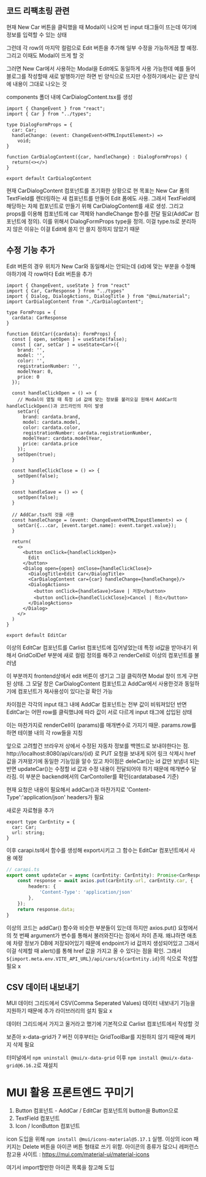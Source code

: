 ## 코드 리팩초링 관련
현재 New Car 버튼을 클릭했을 때 Modal이 나오며 빈 input 태그들이 뜨는데 여기에 정보를 입력할 수 있는 상태

그런데 각 row의 마지막 컬럼으로 Edit 버튼을 추가해 일부 수정을 가능하게끔 할 예정. 그리고 이때도 Modal이 뜨게 할 것

그러면 New Car에서 사용하는 Modal을 Edit에도 동일하게 사용 가능한데 예를 들어 블로그를 작성할때 새로 발행하기만 하면 빈 양식으로 뜨지만 수정하기에서는 같은 양식에 내용이 그대로 나오는 것

components 폴더 내에 CarDialogContent.tsx를 생성  

```tsx
import { ChangeEvent } from "react";
import { Car } from "../types";

type DialogFormProps = {
  car: Car;
  handleChange: (event: ChangeEvent<HTMLInputElement>) => 
    void;
}

function CarDialogContent({car, handleChange} : DialogFormProps) {
  return(<></>)
}

export default CarDialogContent
```
현재 CarDialogContent 컴포넌트를 초기화한 상황으로 현 목표는 New Car 폼의 TextField를 렌더링하는 새 컴포넌트를 만들어 Edit 폼에도 사용. 그래서 TextField에 해당하는 자체 컴포넌트로 만들기 위해 CarDialogContent를 새로 생성. 그리고 props를 이용해 컴포넌트에 car 객체와 handleChange 함수를 전달 필요(AddCar 컴포넌트에 정의). 이를 위해서 DialogFormProps type을 정의. 이걸 type.ts로 분리하지 않은 이유는 이걸 Edit에 쓸지 안 쓸지 정하지 않았기 때문

## 수정 기능 추가
Edit 버튼의 경우 위치가 New Car와 동일해서는 안되는데 {id}에 맞는 부분을 수정해야하기에 각 row마다 Edit 버튼을 추가

```tsx
import { ChangeEvent, useState } from "react"
import { Car, CarResponse } from "../types"
import { Dialog, DialogActions, DialogTitle } from "@mui/material";
import CarDialogContent from "./CarDialogContent";

type FormProps = {
  cardata: CarResponse
}

function EditCar({cardata}: FormProps) {
  const [ open, setOpen ] = useState(false);
  const [ car, setCar ] = useState<Car>({
    brand: '',
    model: '',
    color: '',
    registrationNumber: '',
    modelYear: 0,
    price: 0
  });

  const handleClickOpen = () => {
    // Modal이 열릴 때 특정 id 값에 맞는 정보를 불러오길 원해서 AddCar의 handleClickOpen()과 코드라인의 차이 발생
    setCar({
      brand: cardata.brand,
      model: cardata.model,
      color: cardata.color,
      registrationNumber: cardata.registrationNumber,
      modelYear: cardata.modelYear,
      price: cardata.price
    });
    setOpen(true);
  }

  const handleClickClose = () => {
    setOpen(false);
  }

  const handleSave = () => {
    setOpen(false);
  }

  // AddCar.tsx의 것을 사용
  const handleChange = (event: ChangeEvent<HTMLInputElement>) => {
    setCar({...car, [event.target.name]: event.target.value});
  }

  return(
    <>
      <button onClick={handleClickOpen}>
        Edit
      </button>
      <Dialog open={open} onClose={handleClickClose}>
        <DialogTitle>Edit Car</DialogTitle>
        <CarDialogContent car={car} handleChange={handleChange}/>
        <DialogActions>
          <button onClick={handleSave}>Save | 저장</button>
          <button onClick={handleClickClose}>Cancel | 취소</button>
        </DialogActions>
      </Dialog>
    </>
  )
}

export default EditCar
```

이상의 EditCar 컴포넌트를 Carlist 컴포넌트에 집어넣었는데 특정 id값을 받아내기 위해서 GridColDef 부분에 새로 컬럼 정의를 해주고 renderCell로 이상의 컴포넌트를 불러냄

이 부분까지 frontend상에서 edit 버튼이 생기고 그걸 클릭하면 Modal 창이 뜨게 구현된 상태. 그 모달 창은 CarDialogContent 컴포넌트고 AddCar에서 사용한것과 동일하기에 컴포넌트가 재사용성이 있다는걸 확인 가능

차이점은 각각의 input 태그 내에 AddCar 컴포넌트는 전부 값이 비워져있던 반면 EditCar는 어떤 row를 클릭했냐에 따라 값이 서로 다르게 input 태그에 삽입된 상태

이는 마찬가지로 renderCell이 (params)를 매개변수로 가지기 때문. params.row를 하면 테이블 내의 각 row들을 지칭

앞으로 고려할건 브라우저 상에서 수정된 자동차 정보를 백엔드로 보내야한다는 점. http://localhost:8080/api/cars/{id} 로 PUT 요청을 보내게 되어 링크 삭제시 href 값을 가져왔기에 동일한 기능임을 알수 있고 차이점은 deleCar()는 id 값만 보냄녀 되는 반면 updateCar()는 수정할 id 값과 수정 내용이 전달되어야 하기 때문에 매개변수 달라짐. 이 부분은 backend에서의 CarContoller를 확인(cardatabase4 기준)

현재 요청은 내용이 필요해서 addCar()과 마찬가지로 'Content-Type':'application/json' headers가 필요

새로운 자료형을 추가
```tsx
export type CarEntity = {
  car: Car;
  url: string;
}
```
이후 carapi.ts에서 함수를 생성해 export시키고 그 함수는 EditCar 컴포넌트에서 사용 예정

```ts
// carapi.ts
export const updateCar = async (carEntity: CarEntity): Promise<CarResponse> => {
    const response = await axios.put(carEntity.url, carEntity.car, {
        headers: {
            'Content-Type': 'application/json'
        },
    });
    return response.data;
}
```

이상의 코드는 addCar() 함수와 비슷한 부분들이 있는데 하지만 axios.put() 요청에서의 첫 번째 argument가 변수를 통해서 불러와진다는 점에서 차이 존재. 왜냐하면 애초에 차량 정보가 DB에 저장되어있기 때문에 endpoint가 id 값까지 생성되어있고 그래서 이걸 삭제할 때 alert()를 통해 href 값을 가지고 올 수 있다는 점을 확인. 그래서 `${import.meta.env.VITE_API_URL}/api/cars/${carEntity.id}`의 식으로 작성할 필요 x

## CSV 데이터 내보내기
MUI 데이터 그리드에서 CSV(Comma Seperated Values) 데이터 내보내기 기능을 지원하기 때문에 추가 라이브러리의 설치 필요 x

데이터 그리드에서 가지고 올거라고 했기에 기본적으로 Carlist 컴포넌트에서 작성할 것

보존아 x-data-grid가 7 버전 이후부터는 GridToolBar를 지원하지 않기 때문에 패키지 삭제 필요

터미널에서 `npm uninstall @mui/x-data-grid` 이후 `npm install @mui/x-data-grid@6.16.2`로 재설치

# MUI 활용 프론트엔드 꾸미기
1. Button 컴포넌트            - AddCar / EditCar 컴포넌트의 button을 Button으로
2. TextField 컴포넌트
3. Icon / IconButton 컴포넌트

icon 도입을 위해 `npm install @mui/icons-material@5.17.1` 실행. 이상의 icon 패키지는 Delete 버튼을 아이콘 버튼 형태로 쓰기 위함. 아이콘의 종류가 많으니 레퍼런스 참고용 사이트 : https://mui.com/material-ui/material-icons

여기서 import할만한 아이콘 목록을 참고해 도입